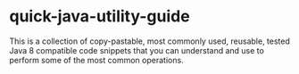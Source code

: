 # quick-java-utility-guide
This is a collection of copy-pastable, most commonly used, reusable, tested Java 8 compatible code snippets that you can understand and use to perform some of the most common operations.
